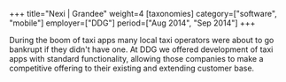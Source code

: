 +++
title="Nexi | Grandee"
weight=4
[taxonomies]
category=["software", "mobile"]
employer=["DDG"]
period=["Aug 2014", "Sep 2014"]
+++

During the boom of taxi apps many local taxi operators were about to go bankrupt if they didn't have one. At DDG we offered development of taxi apps with standard functionality, allowing those companies to make a competitive offering to their existing and extending customer base.